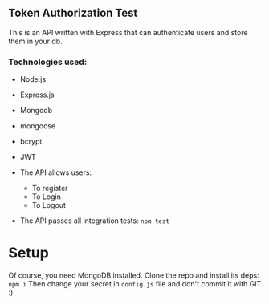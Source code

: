 ## Token Authorization Test

This is an API written with Express that can authenticate users and store them in your db.

### Technologies used:
* Node.js
* Express.js
* Mongodb
* mongoose
* bcrypt
* JWT

* The API allows users:
   * To register
   * To Login
   * To Logout

* The API passes all integration tests: ```npm test```

# Setup

Of course, you need MongoDB installed.
Clone the repo and install its deps: ```npm i```
Then change your secret in ```config.js``` file and don't commit it with GIT :)